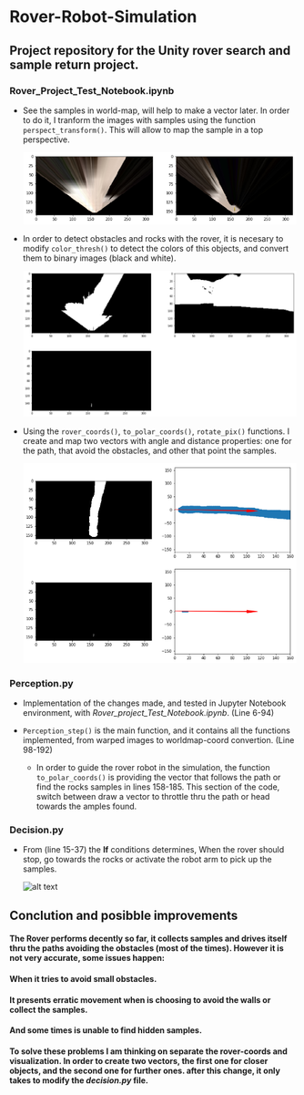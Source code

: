 # Rover-Robot-Simulation
## Project repository for the Unity rover search and sample return project.  

[//]: # (Image References)

[image1]: ./misc/Perspect_transform.png
[image2]: /misc/color_thresh.png
[image3]: /misc/Rover_vector.png
[image4]: /misc/Rover_simulation.gif

### **Rover_Project_Test_Notebook.ipynb**

- See the samples in world-map, will help to make a vector later. In order to do it, I tranform the images with samples using the function `perspect_transform()`. This will allow to map the sample in a top perspective.
  
  ![alt text][image1]

- In order to detect obstacles and rocks with the rover, it is necesary to modify  `color_thresh()` to detect the colors of this objects, and convert them to binary images (black and white).
  
  ![alt text][image2]

- Using the `rover_coords()`, `to_polar_coords()`, `rotate_pix()` functions. I create and map two vectors with angle and distance properties: one for the path, that avoid the obstacles, and other that point the samples.


  ![alt text][image3]

### **Perception.py**

- Implementation of the changes made, and tested in Jupyter Notebook environment, with *Rover_project_Test_Notebook.ipynb*. (Line 6-94)

- `Perception_step()` is the main function, and it contains all the functions implemented, from warped images to worldmap-coord convertion. (Line 98-192)

  - In order to guide the rover robot in the simulation, the function `to_polar_coords()` is providing the vector that follows the path or find the rocks samples in lines 158-185. This section of the code, switch between draw a vector to throttle thru the path or head towards the amples found.

### **Decision.py**
- From (line 15-37) the  **If** conditions determines, When the rover should stop, go towards the rocks or activate the robot arm to pick up the samples.
  
  ![alt text][image4]
  
  
  
## **Conclution and posibble improvements**

#### The Rover performs decently so far, it collects samples and drives itself thru the paths avoiding the obstacles (most of the times). However it is not very accurate, some issues happen:

#### When it tries to avoid small obstacles.
#### It presents erratic movement when is choosing to avoid the walls or collect the samples.
#### And some times is unable to find hidden samples.

#### To solve these problems I am thinking on separate the rover-coords and visualization. In order to create two vectors, the first one for closer objects, and the second one for further ones. after this change, it only takes to modify the *decision.py* file.

